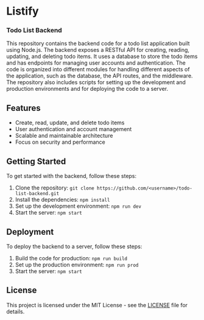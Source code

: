 # Listify
### Todo List Backend 

This repository contains the backend code for a todo list application built using Node.js. The backend exposes a RESTful API for creating, reading, updating, and deleting todo items. It uses a database to store the todo items and has endpoints for managing user accounts and authentication. The code is organized into different modules for handling different aspects of the application, such as the database, the API routes, and the middleware. The repository also includes scripts for setting up the development and production environments and for deploying the code to a server.

## Features

- Create, read, update, and delete todo items
- User authentication and account management
- Scalable and maintainable architecture
- Focus on security and performance

## Getting Started

To get started with the backend, follow these steps:

1. Clone the repository: `git clone https://github.com/<username>/todo-list-backend.git`
2. Install the dependencies: `npm install`
3. Set up the development environment: `npm run dev`
4. Start the server: `npm start`

## Deployment

To deploy the backend to a server, follow these steps:

1. Build the code for production: `npm run build`
2. Set up the production environment: `npm run prod`
3. Start the server: `npm start`

## License

This project is licensed under the MIT License - see the [LICENSE](LICENSE) file for details.

